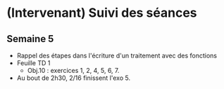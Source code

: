 # (Intervenant) Suivi des séances

## Semaine 5

- Rappel des étapes dans l'écriture d'un traitement avec des fonctions
- Feuille TD 1
    - Obj.10 : exercices  1, 2, 4, 5, 6, 7.   
- Au bout de 2h30, 2/16 finissent l'exo 5.    
